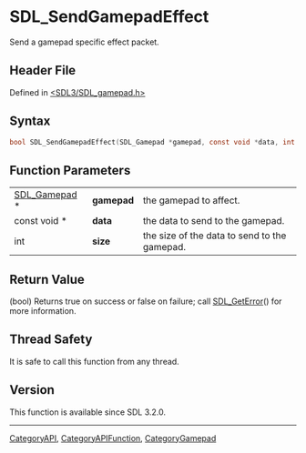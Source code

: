 # SDL_SendGamepadEffect

Send a gamepad specific effect packet.

## Header File

Defined in [<SDL3/SDL_gamepad.h>](https://github.com/libsdl-org/SDL/blob/main/include/SDL3/SDL_gamepad.h)

## Syntax

```c
bool SDL_SendGamepadEffect(SDL_Gamepad *gamepad, const void *data, int size);
```

## Function Parameters

|                              |             |                                              |
| ---------------------------- | ----------- | -------------------------------------------- |
| [SDL_Gamepad](SDL_Gamepad) * | **gamepad** | the gamepad to affect.                       |
| const void *                 | **data**    | the data to send to the gamepad.             |
| int                          | **size**    | the size of the data to send to the gamepad. |

## Return Value

(bool) Returns true on success or false on failure; call
[SDL_GetError](SDL_GetError)() for more information.

## Thread Safety

It is safe to call this function from any thread.

## Version

This function is available since SDL 3.2.0.

----
[CategoryAPI](CategoryAPI), [CategoryAPIFunction](CategoryAPIFunction), [CategoryGamepad](CategoryGamepad)


